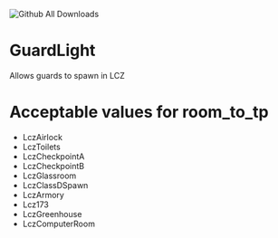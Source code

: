 ![Github All Downloads](https://img.shields.io/github/downloads/VALERA771/GuardLight/total.svg?style=flat)

# GuardLight
Allows guards to spawn in LCZ

# Acceptable values for room_to_tp
- LczAirlock
- LczToilets
- LczCheckpointA
- LczCheckpointB
- LczGlassroom
- LczClassDSpawn
- LczArmory
- Lcz173
- LczGreenhouse
- LczComputerRoom
